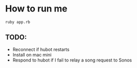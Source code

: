 # How to run me
`ruby app.rb`

## TODO:
- Reconnect if hubot restarts
- Install on mac mini
- Respond to hubot if I fail to relay a song request to Sonos
